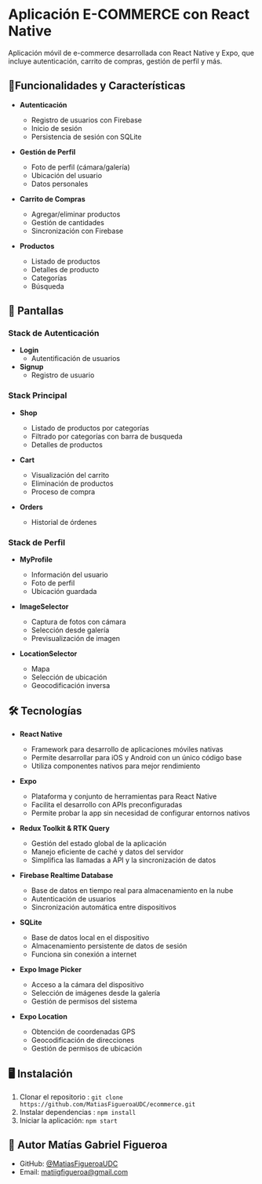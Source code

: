 # Aplicación E-COMMERCE con React Native
Aplicación móvil de e-commerce desarrollada con React Native y Expo, que incluye autenticación, carrito de compras, gestión de perfil y más.

## 📱Funcionalidades y Características
- **Autenticación**
  - Registro de usuarios con Firebase
  - Inicio de sesión 
  - Persistencia de sesión con SQLite

- **Gestión de Perfil**
  - Foto de perfil (cámara/galería)
  - Ubicación del usuario
  - Datos personales

- **Carrito de Compras**
  - Agregar/eliminar productos
  - Gestión de cantidades
  - Sincronización con Firebase

- **Productos**
  - Listado de productos
  - Detalles de producto
  - Categorías
  - Búsqueda

## 📱 Pantallas

### Stack de Autenticación
- **Login**
    - Autentificación de usuarios
- **Signup**
    - Registro de usuario

### Stack Principal 
- **Shop**
  - Listado de productos por categorías
  - Filtrado por categorías con barra de busqueda
  - Detalles de productos

- **Cart**
  - Visualización del carrito
  - Eliminación de productos
  - Proceso de compra

- **Orders**
  - Historial de órdenes

### Stack de Perfil
- **MyProfile**
  - Información del usuario
  - Foto de perfil
  - Ubicación guardada

- **ImageSelector**
  - Captura de fotos con cámara
  - Selección desde galería
  - Previsualización de imagen

- **LocationSelector**
  - Mapa
  - Selección de ubicación
  - Geocodificación inversa

## 🛠️ Tecnologías
- **React Native**
  - Framework para desarrollo de aplicaciones móviles nativas
  - Permite desarrollar para iOS y Android con un único código base
  - Utiliza componentes nativos para mejor rendimiento

- **Expo**
  - Plataforma y conjunto de herramientas para React Native
  - Facilita el desarrollo con APIs preconfiguradas
  - Permite probar la app sin necesidad de configurar entornos nativos

- **Redux Toolkit & RTK Query**
  - Gestión del estado global de la aplicación
  - Manejo eficiente de caché y datos del servidor
  - Simplifica las llamadas a API y la sincronización de datos

- **Firebase Realtime Database**
  - Base de datos en tiempo real para almacenamiento en la nube
  - Autenticación de usuarios
  - Sincronización automática entre dispositivos

- **SQLite**
  - Base de datos local en el dispositivo
  - Almacenamiento persistente de datos de sesión
  - Funciona sin conexión a internet

- **Expo Image Picker**
  - Acceso a la cámara del dispositivo
  - Selección de imágenes desde la galería
  - Gestión de permisos del sistema

- **Expo Location**
  - Obtención de coordenadas GPS
  - Geocodificación de direcciones
  - Gestión de permisos de ubicación

## 🖥️ Instalación
1. Clonar el repositorio : `git clone https://github.com/MatiasFigueroaUDC/ecommerce.git`
2. Instalar dependencias : `npm install`
3. Iniciar la aplicación: `npm start`

## 👤 Autor Matías Gabriel Figueroa
- GitHub: [@MatiasFigueroaUDC](https://github.com/MatiasFigueroaUDC)
- Email: matiigfigueroa@gmail.com   



